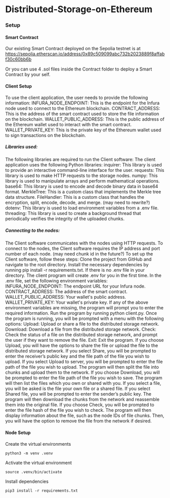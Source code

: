 # Distributed-Storage-on-Ethereum
### Setup
#### Smart Contract

Our existing Smart Contract deployed on the Sepolia testnet is at https://sepolia.etherscan.io/address/0x89c509099abc732b2023889f8affabf30c60bb6b

Or you can use 4 .sol files inside the Contract folder to deploy a Smart Contract by your self.

#### Client Setup

To use the client application, the user needs to provide the following information:
INFURA_NODE_ENDPOINT: This is the endpoint for the Infura node used to connect to the Ethereum blockchain.
CONTRACT_ADDRESS: This is the address of the smart contract used to store the file information on the blockchain.
WALLET_PUBLIC_ADDRESS: This is the public address of the Ethereum wallet used to interact with the smart contract.
WALLET_PRIVATE_KEY: This is the private key of the Ethereum wallet used to sign transactions on the blockchain.

##### Libraries used:
The following libraries are required to run the Client software:
The client application uses the following Python libraries:
inquirer: This library is used to provide an interactive command-line interface for the user.
requests: This library is used to make HTTP requests to the storage nodes.
numpy: This library is used to manipulate arrays and perform mathematical operations.
base64: This library is used to encode and decode binary data in base64 format.
MerkleTree: This is a custom class that implements the Merkle tree data structure.
FileHandler: This is a custom class that handles the encryption, split, encode, decode, and merge. (may need to rewrite?)
dotenv: This library is used to load environment variables from a .env file.
threading: This library is used to create a background thread that periodically verifies the integrity of the uploaded chunks.

##### Connecting to the nodes:
The Client software communicates with the nodes using HTTP requests. To connect to the nodes, the Client software requires the IP address and port number of each node.  (may need chunk id in the future?)
To set up the Client software, follow these steps:
Clone the project from GitHub and navigate to the root directory.
Install the necessary dependencies by running pip install -r requirements.txt.
If there is no .env file in your directory. The client program will create .env for you in the first time.
In the .env file, set the following environment variables:
INFURA_NODE_ENDPOINT: The endpoint URL for your Infura node.
CONTRACT_ADDRESS: The address of the smart contract.
WALLET_PUBLIC_ADDRESS: Your wallet's public address.
WALLET_PRIVATE_KEY: Your wallet's private key.
If any of the above environment variables are missing, the program will prompt you to enter the required information.
Run the program by running python client.py.
Once the program is running, you will be prompted with a menu with the following options:
Upload: Upload or share a file to the distributed storage network. 
Download: Download a file from the distributed storage network.
Check: Check the status of a file on the distributed storage network, and prompt the user if they want to remove the file.
Exit: Exit the program.
If you choose Upload, you will have the options to share the file or upload the file to the distributed storage network. If you select Share, you will be prompted to enter the receiver’s public key and the file path of the file you wish to upload. If you select Upload to server, you will be prompted to enter the file path of the file you wish to upload. The program will then split the file into chunks and upload them to the network.
If you choose Download, you will be prompted to enter the file path of the file you wish to save. The program will then list the files which you own or shared with you. If you select a file, you will be asked is the file your own file or a shared file. If you select Shared file, you will be prompted to enter the sender’s public key. The program will then download the chunks from the network and reassemble them into the original file.
If you choose Check, you will be prompted to enter the file hash of the file you wish to check. The program will then display information about the file, such as the node IDs of file chunks. Then, you will have the option to remove the file from the network if desired.


#### Node Setup

Create the virtual environments

```shell
python3 -m venv .venv
```

Activate the virtual environment

```shell
source .venv/bin/activate
```

Install dependencies

```shell
pip3 install -r requirements.txt
```

